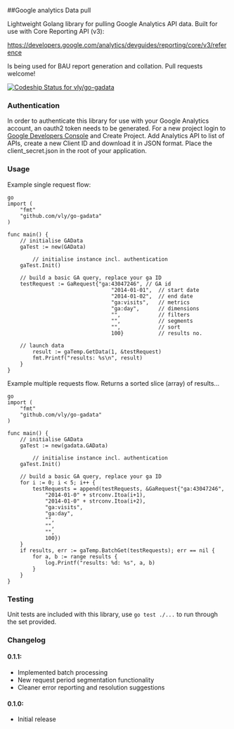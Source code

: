 ##Google analytics Data pull

Lightweight Golang library for pulling Google Analytics API data.
Built for use with Core Reporting API (v3):

https://developers.google.com/analytics/devguides/reporting/core/v3/reference

Is being used for BAU report generation and collation. Pull requests welcome!

[ ![Codeship Status for vly/go-gadata](https://www.codeship.io/projects/ee9cdc60-9af7-0131-e5cd-7e7415696371/status?branch=master)](https://www.codeship.io/projects/17520)

### Authentication
In order to authenticate this library for use with your Google Analytics account, an oauth2 token needs to be generated. For a new project login to [Google Developers Console](https://console.developers.google.com) and Create Project. Add Analytics API to list of APIs,  create a new Client ID and download it in JSON format.
Place the client_secret.json in the root of your application.

### Usage

Example single request flow:

```
go
import (
    "fmt"
    "github.com/vly/go-gadata"
)

func main() {
	// initialise GAData
    gaTest := new(GAData)
	
		// initialise instance incl. authentication
    gaTest.Init()
    
    // build a basic GA query, replace your ga ID
    testRequest := GaRequest{"ga:43047246", // GA id
		                         "2014-01-01",  // start date
		                         "2014-01-02",  // end date 
		                         "ga:visits",   // metrics 
		                         "ga:day",      // dimensions
		                         "",            // filters
		                         "",            // segments
		                         "",            // sort
		                         100}           // results no.
    
    // launch data
		result := gaTemp.GetData(1, &testRequest)
		fmt.Printf("results: %s\n", result)
	}
}
```

Example multiple requests flow. 
Returns a sorted slice (array) of results...

```
go
import (
    "fmt"
    "github.com/vly/go-gadata"
)

func main() {
	// initialise GAData
    gaTest := new(gadata.GAData)
	
		// initialise instance incl. authentication
    gaTest.Init()
    
    // build a basic GA query, replace your ga ID
    for i := 0; i < 5; i++ {
		testRequests = append(testRequests, &GaRequest{"ga:43047246",
			"2014-01-0" + strconv.Itoa(i+1),
			"2014-01-0" + strconv.Itoa(i+2),
			"ga:visits",
			"ga:day",
			"",
			"",
			"",
			100})
	}
	if results, err := gaTemp.BatchGet(testRequests); err == nil {
		for a, b := range results {
			log.Printf("results: %d: %s", a, b)
		}
	}
}
```

### Testing
Unit tests are included with this library, use `go test ./...` to run through the set provided. 

### Changelog
#### 0.1.1:
- Implemented batch processing
- New request period segmentation functionality
- Cleaner error reporting and resolution suggestions
#### 0.1.0:
- Initial release